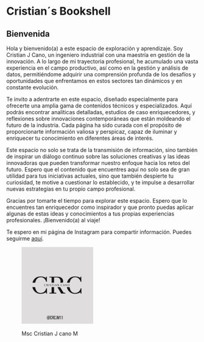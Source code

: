 # Cristian´s Bookshell

## Bienvenida

Hola y bienvenido(a) a este espacio de exploración y aprendizaje. Soy Cristian J Cano, un ingeniero industrial con una maestría en gestión de la innovación. A lo largo de mi trayectoria profesional, he acumulado una vasta experiencia en el campo productivo, así como en la gestión y análisis de datos, permitiéndome adquirir una comprensión profunda de los desafíos y oportunidades que enfrentamos en estos sectores tan dinámicos y en constante evolución.

Te invito a adentrarte en este espacio, diseñado especialmente para ofrecerte una amplia gama de contenidos técnicos y especializados. Aquí podrás encontrar analíticas detalladas, estudios de caso enriquecedores, y reflexiones sobre innovaciones contemporáneas que están moldeando el futuro de la industria. Cada página ha sido curada con el propósito de proporcionarte información valiosa y perspicaz, capaz de iluminar y enriquecer tu conocimiento en diferentes áreas de interés.

Este espacio no solo se trata de la transmisión de información, sino también de inspirar un diálogo continuo sobre las soluciones creativas y las ideas innovadoras que pueden transformar nuestro enfoque hacia los retos del futuro. Espero que el contenido que encuentres aquí no solo sea de gran utilidad para tus iniciativas actuales, sino que también despierte tu curiosidad, te motive a cuestionar lo establecido, y te impulse a desarrollar nuevas estrategias en tu propio campo profesional.

Gracias por tomarte el tiempo para explorar este espacio. Espero que lo encuentres tan enriquecedor como inspirador y que pronto puedas aplicar algunas de estas ideas y conocimientos a tus propias experiencias profesionales. ¡Bienvenido(a) al viaje!

Te espero en mi página de Instagram para compartir información. Puedes seguirme [aquí](https://www.instagram.com/tu_usuario).

<figure><img src=".gitbook/assets/CRclogo2.png" alt="" width="188"><figcaption><p>Msc Cristian J cano M</p></figcaption></figure>
